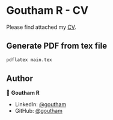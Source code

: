 # Goutham R - CV

Please find attached my [CV](https://github.com/G0uth4m/Resume/blob/master/Goutham_R_CV.pdf).

## Generate PDF from tex file

```sh
pdflatex main.tex
```

## Author

👤 **Goutham R**

* LinkedIn: [@goutham](https://www.linkedin.com/in/goutham-ramesh-982220192/)
* GitHub: [@goutham](https://github.com/G0uth4m)
